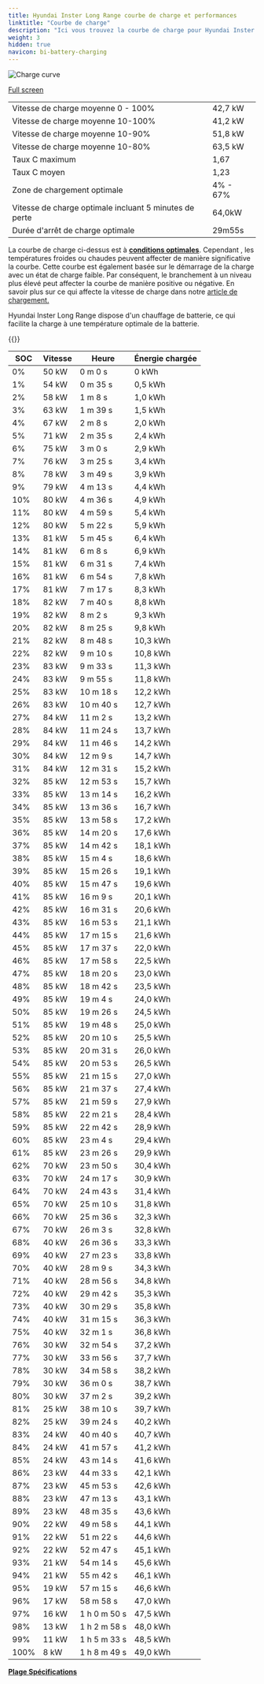 ```yaml
---
title: Hyundai Inster Long Range courbe de charge et performances
linktitle: "Courbe de charge"
description: "Ici vous trouvez la courbe de charge pour Hyundai Inster Long Range."
weight: 3
hidden: true
navicon: bi-battery-charging
---
```

<!-- markdownlint-disable MD033 -->
<img src="/images/models/hyundai/inster/inster_long_range/chargingcurve.svg" alt="Charge curve" class="img-fluid">

[Full screen](/images/models/hyundai/inster/inster_long_range/chargingcurve.svg)


<table class="table table-striped border">
<tbody>
<tr>
<td>Vitesse de charge moyenne 0 - 100%</td><td>42,7 kW</td>
</tr>
<tr>
<td>Vitesse de charge moyenne 10-100%</td><td>41,2 kW</td>
</tr>
<tr>
<td>Vitesse de charge moyenne 10-90%</td><td>51,8 kW</td>
</tr>
<tr>
<td>Vitesse de charge moyenne 10-80%</td><td>63,5 kW</td>
</tr>
<tr>
<td>Taux C maximum</td><td>1,67</td>
</tr>
<tr>
<td>Taux C moyen</td><td>1,23</td>
</tr>
<tr>
<td>Zone de chargement optimale</td><td>4% - 67%</td>
</tr>
<tr>
<td>Vitesse de charge optimale incluant 5 minutes de perte</td><td>64,0kW</td>
</tr>
<tr>
<td>Durée d'arrêt de charge optimale</td><td>29m55s</td>
</tr>
</tbody>
</table>


La courbe de charge ci-dessus est à **[conditions optimales](../../../../../technology/battery/charging/#temperature)**. Cependant , les températures froides ou chaudes peuvent affecter de manière significative la courbe. Cette courbe est également basée sur le démarrage de la charge avec un état de charge faible. Par conséquent, le branchement à un niveau plus élevé peut affecter la courbe de manière positive ou négative. En savoir plus sur ce qui affecte la vitesse de charge dans notre [article de chargement.](../../../../../technology/battery/charging/)


Hyundai Inster Long Range dispose d'un chauffage de batterie, ce qui facilite la charge à une température optimale de la batterie.


{{<evkxdisplayaddarticle />}}
<table class="table table-striped border">
<thead>
<tr><th>SOC</th><th>Vitesse</th><th>Heure</th><th>Énergie chargée</th></tr>
</thead>
<tbody>
<tr>
<td>0%</td><td>50 kW</td><td> 0 m 0 s </td><td>0 kWh </td>
</tr>
<tr>
<td>1%</td><td>54 kW</td><td> 0 m 35 s </td><td>0,5 kWh </td>
</tr>
<tr>
<td>2%</td><td>58 kW</td><td> 1 m 8 s </td><td>1,0 kWh </td>
</tr>
<tr>
<td>3%</td><td>63 kW</td><td> 1 m 39 s </td><td>1,5 kWh </td>
</tr>
<tr>
<td>4%</td><td>67 kW</td><td> 2 m 8 s </td><td>2,0 kWh </td>
</tr>
<tr>
<td>5%</td><td>71 kW</td><td> 2 m 35 s </td><td>2,4 kWh </td>
</tr>
<tr>
<td>6%</td><td>75 kW</td><td> 3 m 0 s </td><td>2,9 kWh </td>
</tr>
<tr>
<td>7%</td><td>76 kW</td><td> 3 m 25 s </td><td>3,4 kWh </td>
</tr>
<tr>
<td>8%</td><td>78 kW</td><td> 3 m 49 s </td><td>3,9 kWh </td>
</tr>
<tr>
<td>9%</td><td>79 kW</td><td> 4 m 13 s </td><td>4,4 kWh </td>
</tr>
<tr>
<td>10%</td><td>80 kW</td><td> 4 m 36 s </td><td>4,9 kWh </td>
</tr>
<tr>
<td>11%</td><td>80 kW</td><td> 4 m 59 s </td><td>5,4 kWh </td>
</tr>
<tr>
<td>12%</td><td>80 kW</td><td> 5 m 22 s </td><td>5,9 kWh </td>
</tr>
<tr>
<td>13%</td><td>81 kW</td><td> 5 m 45 s </td><td>6,4 kWh </td>
</tr>
<tr>
<td>14%</td><td>81 kW</td><td> 6 m 8 s </td><td>6,9 kWh </td>
</tr>
<tr>
<td>15%</td><td>81 kW</td><td> 6 m 31 s </td><td>7,4 kWh </td>
</tr>
<tr>
<td>16%</td><td>81 kW</td><td> 6 m 54 s </td><td>7,8 kWh </td>
</tr>
<tr>
<td>17%</td><td>81 kW</td><td> 7 m 17 s </td><td>8,3 kWh </td>
</tr>
<tr>
<td>18%</td><td>82 kW</td><td> 7 m 40 s </td><td>8,8 kWh </td>
</tr>
<tr>
<td>19%</td><td>82 kW</td><td> 8 m 2 s </td><td>9,3 kWh </td>
</tr>
<tr>
<td>20%</td><td>82 kW</td><td> 8 m 25 s </td><td>9,8 kWh </td>
</tr>
<tr>
<td>21%</td><td>82 kW</td><td> 8 m 48 s </td><td>10,3 kWh </td>
</tr>
<tr>
<td>22%</td><td>82 kW</td><td> 9 m 10 s </td><td>10,8 kWh </td>
</tr>
<tr>
<td>23%</td><td>83 kW</td><td> 9 m 33 s </td><td>11,3 kWh </td>
</tr>
<tr>
<td>24%</td><td>83 kW</td><td> 9 m 55 s </td><td>11,8 kWh </td>
</tr>
<tr>
<td>25%</td><td>83 kW</td><td> 10 m 18 s </td><td>12,2 kWh </td>
</tr>
<tr>
<td>26%</td><td>83 kW</td><td> 10 m 40 s </td><td>12,7 kWh </td>
</tr>
<tr>
<td>27%</td><td>84 kW</td><td> 11 m 2 s </td><td>13,2 kWh </td>
</tr>
<tr>
<td>28%</td><td>84 kW</td><td> 11 m 24 s </td><td>13,7 kWh </td>
</tr>
<tr>
<td>29%</td><td>84 kW</td><td> 11 m 46 s </td><td>14,2 kWh </td>
</tr>
<tr>
<td>30%</td><td>84 kW</td><td> 12 m 9 s </td><td>14,7 kWh </td>
</tr>
<tr>
<td>31%</td><td>84 kW</td><td> 12 m 31 s </td><td>15,2 kWh </td>
</tr>
<tr>
<td>32%</td><td>85 kW</td><td> 12 m 53 s </td><td>15,7 kWh </td>
</tr>
<tr>
<td>33%</td><td>85 kW</td><td> 13 m 14 s </td><td>16,2 kWh </td>
</tr>
<tr>
<td>34%</td><td>85 kW</td><td> 13 m 36 s </td><td>16,7 kWh </td>
</tr>
<tr>
<td>35%</td><td>85 kW</td><td> 13 m 58 s </td><td>17,2 kWh </td>
</tr>
<tr>
<td>36%</td><td>85 kW</td><td> 14 m 20 s </td><td>17,6 kWh </td>
</tr>
<tr>
<td>37%</td><td>85 kW</td><td> 14 m 42 s </td><td>18,1 kWh </td>
</tr>
<tr>
<td>38%</td><td>85 kW</td><td> 15 m 4 s </td><td>18,6 kWh </td>
</tr>
<tr>
<td>39%</td><td>85 kW</td><td> 15 m 26 s </td><td>19,1 kWh </td>
</tr>
<tr>
<td>40%</td><td>85 kW</td><td> 15 m 47 s </td><td>19,6 kWh </td>
</tr>
<tr>
<td>41%</td><td>85 kW</td><td> 16 m 9 s </td><td>20,1 kWh </td>
</tr>
<tr>
<td>42%</td><td>85 kW</td><td> 16 m 31 s </td><td>20,6 kWh </td>
</tr>
<tr>
<td>43%</td><td>85 kW</td><td> 16 m 53 s </td><td>21,1 kWh </td>
</tr>
<tr>
<td>44%</td><td>85 kW</td><td> 17 m 15 s </td><td>21,6 kWh </td>
</tr>
<tr>
<td>45%</td><td>85 kW</td><td> 17 m 37 s </td><td>22,0 kWh </td>
</tr>
<tr>
<td>46%</td><td>85 kW</td><td> 17 m 58 s </td><td>22,5 kWh </td>
</tr>
<tr>
<td>47%</td><td>85 kW</td><td> 18 m 20 s </td><td>23,0 kWh </td>
</tr>
<tr>
<td>48%</td><td>85 kW</td><td> 18 m 42 s </td><td>23,5 kWh </td>
</tr>
<tr>
<td>49%</td><td>85 kW</td><td> 19 m 4 s </td><td>24,0 kWh </td>
</tr>
<tr>
<td>50%</td><td>85 kW</td><td> 19 m 26 s </td><td>24,5 kWh </td>
</tr>
<tr>
<td>51%</td><td>85 kW</td><td> 19 m 48 s </td><td>25,0 kWh </td>
</tr>
<tr>
<td>52%</td><td>85 kW</td><td> 20 m 10 s </td><td>25,5 kWh </td>
</tr>
<tr>
<td>53%</td><td>85 kW</td><td> 20 m 31 s </td><td>26,0 kWh </td>
</tr>
<tr>
<td>54%</td><td>85 kW</td><td> 20 m 53 s </td><td>26,5 kWh </td>
</tr>
<tr>
<td>55%</td><td>85 kW</td><td> 21 m 15 s </td><td>27,0 kWh </td>
</tr>
<tr>
<td>56%</td><td>85 kW</td><td> 21 m 37 s </td><td>27,4 kWh </td>
</tr>
<tr>
<td>57%</td><td>85 kW</td><td> 21 m 59 s </td><td>27,9 kWh </td>
</tr>
<tr>
<td>58%</td><td>85 kW</td><td> 22 m 21 s </td><td>28,4 kWh </td>
</tr>
<tr>
<td>59%</td><td>85 kW</td><td> 22 m 42 s </td><td>28,9 kWh </td>
</tr>
<tr>
<td>60%</td><td>85 kW</td><td> 23 m 4 s </td><td>29,4 kWh </td>
</tr>
<tr>
<td>61%</td><td>85 kW</td><td> 23 m 26 s </td><td>29,9 kWh </td>
</tr>
<tr>
<td>62%</td><td>70 kW</td><td> 23 m 50 s </td><td>30,4 kWh </td>
</tr>
<tr>
<td>63%</td><td>70 kW</td><td> 24 m 17 s </td><td>30,9 kWh </td>
</tr>
<tr>
<td>64%</td><td>70 kW</td><td> 24 m 43 s </td><td>31,4 kWh </td>
</tr>
<tr>
<td>65%</td><td>70 kW</td><td> 25 m 10 s </td><td>31,8 kWh </td>
</tr>
<tr>
<td>66%</td><td>70 kW</td><td> 25 m 36 s </td><td>32,3 kWh </td>
</tr>
<tr>
<td>67%</td><td>70 kW</td><td> 26 m 3 s </td><td>32,8 kWh </td>
</tr>
<tr>
<td>68%</td><td>40 kW</td><td> 26 m 36 s </td><td>33,3 kWh </td>
</tr>
<tr>
<td>69%</td><td>40 kW</td><td> 27 m 23 s </td><td>33,8 kWh </td>
</tr>
<tr>
<td>70%</td><td>40 kW</td><td> 28 m 9 s </td><td>34,3 kWh </td>
</tr>
<tr>
<td>71%</td><td>40 kW</td><td> 28 m 56 s </td><td>34,8 kWh </td>
</tr>
<tr>
<td>72%</td><td>40 kW</td><td> 29 m 42 s </td><td>35,3 kWh </td>
</tr>
<tr>
<td>73%</td><td>40 kW</td><td> 30 m 29 s </td><td>35,8 kWh </td>
</tr>
<tr>
<td>74%</td><td>40 kW</td><td> 31 m 15 s </td><td>36,3 kWh </td>
</tr>
<tr>
<td>75%</td><td>40 kW</td><td> 32 m 1 s </td><td>36,8 kWh </td>
</tr>
<tr>
<td>76%</td><td>30 kW</td><td> 32 m 54 s </td><td>37,2 kWh </td>
</tr>
<tr>
<td>77%</td><td>30 kW</td><td> 33 m 56 s </td><td>37,7 kWh </td>
</tr>
<tr>
<td>78%</td><td>30 kW</td><td> 34 m 58 s </td><td>38,2 kWh </td>
</tr>
<tr>
<td>79%</td><td>30 kW</td><td> 36 m 0 s </td><td>38,7 kWh </td>
</tr>
<tr>
<td>80%</td><td>30 kW</td><td> 37 m 2 s </td><td>39,2 kWh </td>
</tr>
<tr>
<td>81%</td><td>25 kW</td><td> 38 m 10 s </td><td>39,7 kWh </td>
</tr>
<tr>
<td>82%</td><td>25 kW</td><td> 39 m 24 s </td><td>40,2 kWh </td>
</tr>
<tr>
<td>83%</td><td>24 kW</td><td> 40 m 40 s </td><td>40,7 kWh </td>
</tr>
<tr>
<td>84%</td><td>24 kW</td><td> 41 m 57 s </td><td>41,2 kWh </td>
</tr>
<tr>
<td>85%</td><td>24 kW</td><td> 43 m 14 s </td><td>41,6 kWh </td>
</tr>
<tr>
<td>86%</td><td>23 kW</td><td> 44 m 33 s </td><td>42,1 kWh </td>
</tr>
<tr>
<td>87%</td><td>23 kW</td><td> 45 m 53 s </td><td>42,6 kWh </td>
</tr>
<tr>
<td>88%</td><td>23 kW</td><td> 47 m 13 s </td><td>43,1 kWh </td>
</tr>
<tr>
<td>89%</td><td>23 kW</td><td> 48 m 35 s </td><td>43,6 kWh </td>
</tr>
<tr>
<td>90%</td><td>22 kW</td><td> 49 m 58 s </td><td>44,1 kWh </td>
</tr>
<tr>
<td>91%</td><td>22 kW</td><td> 51 m 22 s </td><td>44,6 kWh </td>
</tr>
<tr>
<td>92%</td><td>22 kW</td><td> 52 m 47 s </td><td>45,1 kWh </td>
</tr>
<tr>
<td>93%</td><td>21 kW</td><td> 54 m 14 s </td><td>45,6 kWh </td>
</tr>
<tr>
<td>94%</td><td>21 kW</td><td> 55 m 42 s </td><td>46,1 kWh </td>
</tr>
<tr>
<td>95%</td><td>19 kW</td><td> 57 m 15 s </td><td>46,6 kWh </td>
</tr>
<tr>
<td>96%</td><td>17 kW</td><td> 58 m 58 s </td><td>47,0 kWh </td>
</tr>
<tr>
<td>97%</td><td>16 kW</td><td>1 h 0 m 50 s </td><td>47,5 kWh </td>
</tr>
<tr>
<td>98%</td><td>13 kW</td><td>1 h 2 m 58 s </td><td>48,0 kWh </td>
</tr>
<tr>
<td>99%</td><td>11 kW</td><td>1 h 5 m 33 s </td><td>48,5 kWh </td>
</tr>
<tr>
<td>100%</td><td>8 kW</td><td>1 h 8 m 49 s </td><td>49,0 kWh </td>
</tr>
</tbody>
</table>

<div class="mt-3 mb-3">
<a href="../rangeandconsumption/" class="text-decoration-none text-black">
<strong><i class="bi-arrow-left"></i> Plage </strong>
</a>
<a href="../specifications/" class="text-decoration-none text-black float-end">
<strong>Spécifications <i class="bi-arrow-right"></i></strong>
</a>
</div>
